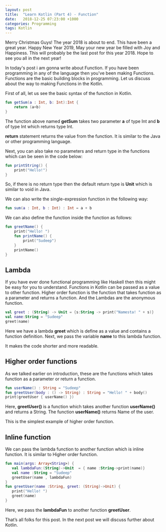 ```yaml
---
layout: post
title:  "Learn Kotlin (Part 4) - Function"
date:   2018-12-25 07:23:00 +1000
categories: Programming
tags: Kotlin
---
```

Merry Christmas Guys! The year 2018 is about to end. This have been a great year. Happy New Year 2019, May your new year be filled with Joy and Happiness. This will probably be the last post for this year 2018. Hope to see you all in the next year!

In today's post i am gonna write about Function. If you have been programming in any of the language then you've been making Functions. Functions are the basic building blocks in programming. Let us discuss about the way to making Functions in the Kotlin.

First of all, let us see the basic syntax of the function in Kotlin.

```kotlin
fun getSum(a : Int, b: Int):Int {
	return (a+b)
}
```

The function above named <b>getSum</b> takes two parameter <b>a</b> of type Int and <b>b</b> of type Int which returns type Int.

<b>return</b> statement returns the value from the function. It is similar to the Java or other programming language.

Next, you can also take no parameters and return type in the functions which can be seen in the code below:

```kotlin
fun printString() {
	print("Hello!")
}
```

So, if there is no return type then the default return type is <b>Unit</b> which is similar to void in Java.

We can also write the single-expression function in the following way:

```kotlin
fun sum(a : Int, b : Int) : Int = a + b
```

We can also define the function inside the function as follows:

```kotlin
fun greetName() {
	print("Hello! ")
	fun printName() {
		print("Sudeep")
	}
	printName()
}
```

<h2>Lambda</h2>
If you have ever done functional programming like Haskell then this might be easy for you to understand. Functions in Kotlin can be passed as a value to other function. Higher order function is the function that takes function as a parameter and returns a function. And the Lambdas are the anonymous function.

```kotlin
val greet : (String) -> Unit = {s:String -> print("Namesta! " + s)}
val name:String = "Sudeep"
greet(name)
```

Here we have a lambda <b>greet</b> which is define as a value and contains a function definition. Next, we pass the variable <b>name</b> to this lambda function.

It makes the code shorter and more readable.

<h2>Higher order functions</h2>
As we talked earlier on introduction, these are the functions which takes function as a parameter or return a function.

```kotlin
fun userName() : String = "Sudeep"
fun greetUser(body : () -> String) : String = "Hello! " + body()
print(greetUser { userName() })
```

Here, <b>greetUser()</b> is a function which takes another function <b>userName()</b> and returns a String. The function <b>userName()</b> returns Name of the user.

This is the simplest example of higher order function.

<h2>Inline function</h2>
We can pass the lambda function to another function which is inline function. It is similar to Higher order function.

```kotlin
fun main(args: Array<String>) {
   val lambdaFun:(String)->Unit  = { name :String->print(name)}
   val name :String = "Sudeep"
   greetUser(name , lambdaFun)
}
fun greetUser(name :String, greet: (String)->Unit) {  
   print("Hello! ")
   greet(name)
}
```

Here, we pass the <b>lambdaFun</b> to another function <b>greetUser</b>.

That’s all folks for this post. In the next post we will discuss further about Kotlin.
